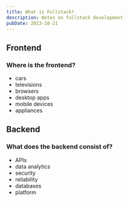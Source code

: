 ```yaml
---
title: What is Fullstack?
description: Notes on fullstack development
pubDate: 2023-10-21
---
```


## Frontend

### Where is the frontend?

- cars
- televisions
- browsers
- desktop apps
- mobile devices
- appliances

## Backend

### What does the backend consist of?

- APIs
- data analytics
- security
- reliability
- databases
- platform
